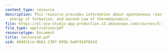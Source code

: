 ```yaml
---
content_type: resource
description: This resource provides information about spontaneous reactions, free
  energy of formation, and eecond Law of thermodynamics.
file: https://ol-ocw-studio-app-production.s3.amazonaws.com/courses/5-112-principles-of-chemical-science-fall-2005/40d431ce0bb12307895b5a6f414fb42d_lecture18.pdf
file_type: application/pdf
resourcetype: Document
title: lecture18.pdf
uid: 40d431ce-0bb1-2307-895b-5a6f414fb42d
---
```

